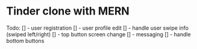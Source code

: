# Tinder clone with MERN

Todo:
[] - user registration
[] - user profile edit
[] - handle user swipe info (swiped left/right)
[] - top button screen change
[] - messaging
[] - handle bottom buttons
